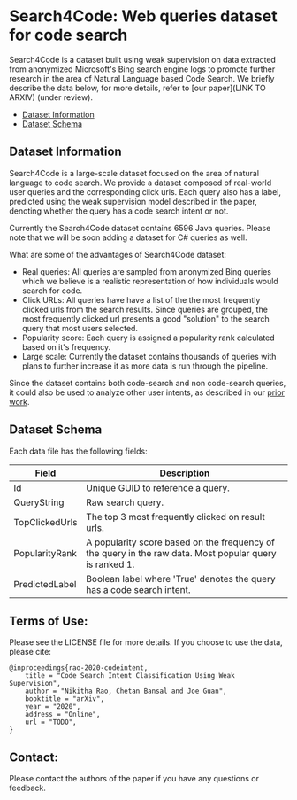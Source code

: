 # Search4Code: Web queries dataset for code search

Search4Code is a dataset built using weak supervision on data extracted from anonymized Microsoft's Bing search engine logs to promote further research in the area of Natural Language based Code Search. We briefly describe the data below, for more details, refer to [our paper](LINK TO ARXIV) (under review).

* [Dataset Information](#dataset-information)
* [Dataset Schema](#dataset-schema)


## Dataset Information

Search4Code is a large-scale dataset focused on the area of natural language to code search. We provide a dataset composed of real-world user queries and the corresponding click urls. Each query also has a label, predicted using the weak supervision model described in the paper, denoting whether the query has a code search intent or not. 

Currently the Search4Code dataset contains 6596 Java queries. Please note that we will be soon adding a dataset for C# queries as well.

What are some of the advantages of Search4Code dataset:
- Real queries: All queries are sampled from anonymized Bing queries which we believe is a realistic representation of how individuals would search for code.
- Click URLs: All queries have have a list of the the most frequently clicked urls from the search results. Since queries are grouped, the most frequently clicked url presents a good "solution" to the search query that most users selected.
- Popularity score: Each query is assigned a popularity rank calculated based on it's frequency. 
- Large scale: Currently the dataset contains thousands of queries with plans to further increase it as more data is run through the pipeline.

Since the dataset contains both code-search and non code-search queries, it could also be used to analyze other user intents, as described in our [prior work](https://arxiv.org/abs/1912.09519).


## Dataset Schema

Each data file has the following fields:

Field | Description
------------ | -------------
Id | Unique GUID to reference a query.
QueryString | Raw search query.
TopClickedUrls | The top 3 most frequently clicked on result urls.
PopularityRank | A popularity score based on the frequency of the query in the raw data. Most popular query is ranked 1.
PredictedLabel | Boolean label where 'True' denotes the query has a code search intent.


## Terms of Use:  

Please see the LICENSE file for more details. If you choose to use the data, please cite:

```
@inproceedings{rao-2020-codeintent,
    title = "Code Search Intent Classification Using Weak Supervision",
    author = "Nikitha Rao, Chetan Bansal and Joe Guan",
    booktitle = "arXiv",
    year = "2020",
    address = "Online",
    url = "TODO",
}
```

## Contact:

Please contact the authors of the paper if you have any questions or feedback.